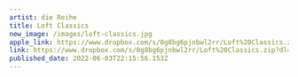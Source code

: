 ```yaml
---
artist: die Reihe
title: Loft Classics
new_image: /images/loft-classics.jpg
apple_link: https://www.dropbox.com/s/0g8bg6pjnbwl2rr/Loft%20Classics.zip?dl=1
link: https://www.dropbox.com/s/0g8bg6pjnbwl2rr/Loft%20Classics.zip?dl=1
published_date: 2022-06-03T22:15:56.153Z
---
```

